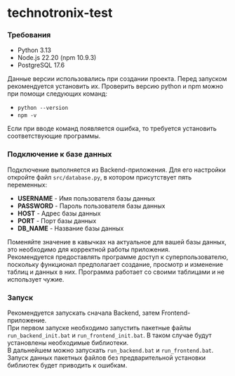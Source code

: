 # technotronix-test
### Требования
+ Python 3.13
+ Node.js 22.20 (npm 10.9.3)
+ PostgreSQL 17.6<br>
<!-- end of the list -->
Данные версии использовались при создании проекта. Перед запуском рекомендуется установить их. Проверить версию python и npm можно при помощи следующих команд:<br>
+ `python --version`
+ `npm -v`<br>
<!-- end of the list -->
Если при вводе команд появляется ошибка, то требуется установить соответствующие программы.
### Подключение к базе данных
Подключение выполняется из Backend-приложения. Для его настройки откройте файл `src/database.py`, в котором присутствует пять переменных:
+ **USERNAME** - Имя пользователя базы данных
+ **PASSWORD** - Пароль пользователя базы данных
+ **HOST** - Адрес базы данных
+ **PORT** - Порт базы данных
+ **DB_NAME** - Название базы данных<br>
<!-- end of the list -->
Поменяйте значение в кавычках на актуальное для вашей базы данных, это необходимо для корректной работы приложения.<br>
Рекомендуется предоставлять программе доступ к суперпользователю, поскольку функционал предполагает создание, просмотр и изменение таблиц и данных в них. Программа работает со своими таблицами и не использует чужие.
### Запуск
Рекомендуется запускать сначала Backend, затем Frontend-приложение.<br>
При первом запуске необходимо запустить пакетные файлы `run_backend_init.bat` и `run_frontend_init.bat`. В таком случае будут установлены необходимые библиотеки.<br>
В дальнейшем можно запускать `run_backend.bat` и `run_frontend.bat`. Запуск данных пакетных файлов без предварительной установки библиотек будет приводить к ошибкам.